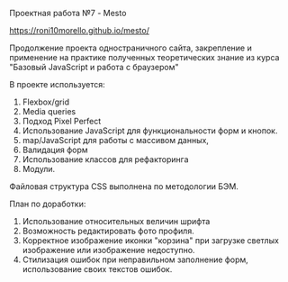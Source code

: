 Проектная работа №7 - Mesto

https://roni10morello.github.io/mesto/

Продолжение проекта одностраничного сайта, закрепление и применение на практике полученных теоретических знание из курса "Базовый JavaScript и работа с браузером"

В проекте используется:
1. Flexbox/grid
2. Media queries
4. Подход Pixel Perfect
5. Использование JavaScript для функциональности форм и кнопок.
6. map/JavaScript для работы с массивом данных,
7. Валидация форм
8. Использование классов для рефакторинга
9. Модули.

Файловая структура CSS выполнена по методологии БЭМ.

План по доработки:
1. Использование относительных величин шрифта
2. Возможность редактировать фото профиля.
3. Корректное изображение иконки "корзина" при загрузке светлых изображение или изображение недоступно.
4. Стилизация ошибок при неправильном заполнение форм, использование своих текстов ошибок.
